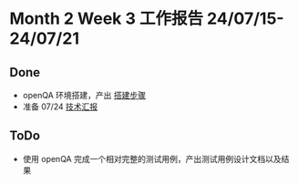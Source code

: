 # Month 2 Week 3 工作报告 24/07/15-24/07/21

## Done

+ openQA 环境搭建，产出 [搭建步骤](https://github.com/delete-cloud/openqa-test/blob/main/openQA-setup.md)
+ 准备 07/24 [技术汇报](https://github.com/delete-cloud/plct-working/blob/main/Misc/tech-share.pdf)

## ToDo

+ 使用 openQA 完成一个相对完整的测试用例，产出测试用例设计文档以及结果

